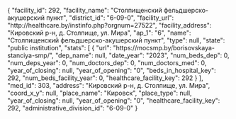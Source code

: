{
    "facility_id": 292,
    "facility_name": "Столпищенский фельдшерско-акушерский пункт",
    "district_id": "6-09-0",
    "facility_url": "http:\/\/healthcare.by\/instinfo.php?orgnum=27522",
    "facility_address": "Кировский р-н, д. Столпище, ул. Мира",
    "ap_1": "6",
    "name": "Столпищенский фельдшерско-акушерский пункт",
    "type": null,
    "state": "public institution",
    "stats": [
        {
            "url": "https:\/\/mocsmp.by\/borisovskaya-stanciya-smp\/",
            "dep_name": null,
            "date_year": "2023",
            "num_beds_dep": 0,
            "num_deps_year": 0,
            "num_doctors_dep": 0,
            "num_doctors_med": 0,
            "year_of_closing": null,
            "year_of_opening": "0",
            "beds_in_hospital_key": 292,
            "num_beds_facility_year": 0,
            "healthcare_facility_key": 292
        }
    ],
    "med_id": 303,
    "address": "Кировский р-н, д. Столпище, ул. Мира",
    "coord_x_y": null,
    "place_name": "Кировск",
    "place_type": null,
    "year_of_closing": null,
    "year_of_opening": "0",
    "healthcare_facility_key": 292,
    "administrative_division_id": "6-09-0"
}